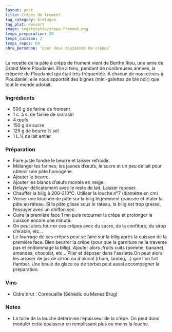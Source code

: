 ```yaml
---
layout: post
title: Crêpes de froment
tag_category: bretagne
tag_plat: dessert
image: img/recette/crepe-froment.png
temps_preparation: 20
temps_cuisson: 2
temps_repos: 60
nbre_personne: ‘pour deux douzaines de crêpes’
---
```


La recette de la pâte à crêpe de froment vient de Berthe Riou, une amie de Grand Mère Ploudaniel. Elle a tenu, pendant de nombreuses années, la crêperie de Ploudaniel qui était très fréquentée. A chacun de nos retours à Ploudaniel, elle nous apportait des bignès (mini-galettes de blé noir) que tout le monde adorait.

### Ingrédients
* 500 g de farine de froment
* 1 c. à s. de farine de sarrasin
* 4 œufs
* 150 g de sucre
* 125 g de beurre ½ sel
* 1 L ¼  de lait entier

### Préparation
* Faire juste fondre le beurre et laisser refroidir.
* Mélanger les farines, les jaunes d’œufs, le sucre et un peu de lait pour obtenir une pâte homogène.
* Ajouter le beurre.
* Ajouter les blancs d’œufs montés en neige.
* Délayer délicatement avec le reste de lait. Laisser reposer.
* Chauffer la bilig à 200-210°C. Utiliser la louche n°7 (diamètre en cm)
* Verser une louchée de pâte sur la bilig légèrement graissée et étaler la pâte au râteau. Si la pâte glisse sous le rateau, la bilig est trop grasse, l’essuyer avec un chiffon sec.
* Cuire la première face 1 mn puis retourner la crêpe et prolonger la cuisson encore une minute.
* On peut alors fourrer ces crêpes avec du sucre, de la confiture, du sirop d’érable, etc...
* Le fourrage de ces crêpes peut se faire sur la bilig après la cuisson de la première face. Bien beurrer la crêpe (pour que la garniture ne la traverse pas et endommage la bilig). Ajouter alors :fruits cuits (pomme, banane), amandes, chocolat, etc... Plier et déposer dans l'assiette.On peut alors les arroser de jus de citron ou d'alcool (rhum, lambig,...) que l'on fait flamber. Une boule de glace ou de sorbet peut aussi accompagner la préparation.

### Vins
* Cidre brut : Cornouaille (Séhédic ou Menez Brug)

### Notes
* La taille de la louche détermine l’épaisseur de la crêpe. On peut donc moduler cette épaisseur en remplissant plus ou moins la louche.
